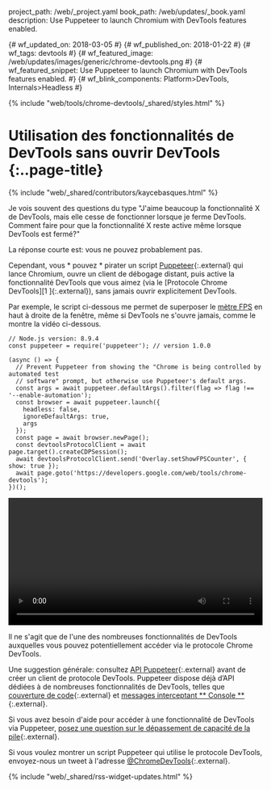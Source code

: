 project_path: /web/_project.yaml
book_path: /web/updates/_book.yaml
description: Use Puppeteer to launch Chromium with DevTools features enabled.

{# wf_updated_on: 2018-03-05 #}
{# wf_published_on: 2018-01-22 #}
{# wf_tags: devtools #}
{# wf_featured_image: /web/updates/images/generic/chrome-devtools.png #}
{# wf_featured_snippet: Use Puppeteer to launch Chromium with DevTools features enabled. #}
{# wf_blink_components: Platform>DevTools, Internals>Headless #}

{% include "web/tools/chrome-devtools/_shared/styles.html" %}

# Utilisation des fonctionnalités de DevTools sans ouvrir DevTools {:..page-title}

{% include "web/_shared/contributors/kaycebasques.html" %}

Je vois souvent des questions du type "J'aime beaucoup la fonctionnalité X de DevTools, mais elle cesse de fonctionner lorsque je ferme DevTools. Comment faire pour que la fonctionnalité X reste active même lorsque DevTools est fermé?"

La réponse courte est: vous ne pouvez probablement pas.

Cependant, vous * pouvez * pirater un script [Puppeteer][puppeteer]{:.external} qui lance Chromium, ouvre un client de débogage distant, puis active la fonctionnalité DevTools que vous aimez (via le [Protocole Chrome DevTools][1 ]{:.external}), sans jamais ouvrir explicitement DevTools.

[puppeteer]: https://github.com/GoogleChrome/puppeteer
[CDP]: https://chromedevtools.github.io/devtools-protocol/

Par exemple, le script ci-dessous me permet de superposer le [mètre FPS][FPS] en haut à droite de la fenêtre, même si DevTools ne s'ouvre jamais, comme le montre la vidéo ci-dessous.

[FPS]: /web/tools/chrome-devtools/evaluate-performance/reference#fps-meter

    // Node.js version: 8.9.4
    const puppeteer = require('puppeteer'); // version 1.0.0

    (async () => {
      // Prevent Puppeteer from showing the "Chrome is being controlled by automated test
      // software" prompt, but otherwise use Puppeteer's default args.
      const args = await puppeteer.defaultArgs().filter(flag => flag !== '--enable-automation');
      const browser = await puppeteer.launch({
        headless: false,
        ignoreDefaultArgs: true,
        args
      });
      const page = await browser.newPage();
      const devtoolsProtocolClient = await page.target().createCDPSession();
      await devtoolsProtocolClient.send('Overlay.setShowFPSCounter', { show: true });
      await page.goto('https://developers.google.com/web/tools/chrome-devtools');
    })();

<style>   video { width: 100%; } </style>

<video controls>   <source src="https://storage.googleapis.com/webfundamentals-assets/updates/2018/01/devtools.mp4"> </video>

Il ne s'agit que de l'une des nombreuses fonctionnalités de DevTools auxquelles vous pouvez potentiellement accéder via le protocole Chrome DevTools.

Une suggestion générale: consultez [API Puppeteer][API]{:.external} avant de créer un client de protocole DevTools. Puppeteer dispose déjà d’API dédiées à de nombreuses fonctionnalités de DevTools, telles que [couverture de code][coverage]{:.external} et [messages interceptant ** Console **][console]{:.external}.

[API]: https://github.com/GoogleChrome/puppeteer/blob/master/docs/api.md
[coverage]: https://github.com/GoogleChrome/puppeteer/blob/master/docs/api.md#class-coverage
[console]: https://github.com/GoogleChrome/puppeteer/blob/master/docs/api.md#event-console

Si vous avez besoin d'aide pour accéder à une fonctionnalité de DevTools via Puppeteer, [posez une question sur le dépassement de capacité de la pile][SO]{:.external}.

Si vous voulez montrer un script Puppeteer qui utilise le protocole DevTools, envoyez-nous un tweet à l'adresse [@ChromeDevTools][twitter]{:.external}.

[SO]: https://stackoverflow.com/questions/ask?tags=google-chrome-devtools,puppeteer
[twitter]: https://twitter.com/chromedevtools

{% include "web/_shared/rss-widget-updates.html" %}
